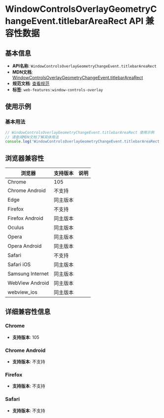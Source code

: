 # WindowControlsOverlayGeometryChangeEvent.titlebarAreaRect API 兼容性数据

## 基本信息

- **API名称**: `WindowControlsOverlayGeometryChangeEvent.titlebarAreaRect`
- **MDN文档**: [WindowControlsOverlayGeometryChangeEvent.titlebarAreaRect](https://developer.mozilla.org/docs/Web/API/WindowControlsOverlayGeometryChangeEvent/titlebarAreaRect)
- **规范文档**: [查看规范](https://wicg.github.io/window-controls-overlay/#windowcontrolsoverlay-interface)
- **标签**: `web-features:window-controls-overlay`

## 使用示例

### 基本用法

```javascript
// WindowControlsOverlayGeometryChangeEvent.titlebarAreaRect 使用示例
// 请查阅MDN文档了解具体用法
console.log('WindowControlsOverlayGeometryChangeEvent.titlebarAreaRect API');
```

## 浏览器兼容性

| 浏览器 | 支持版本 | 说明 |
|--------|----------|------|
| Chrome | 105 |  |
| Chrome Android | 不支持 |  |
| Edge | 同主版本 |  |
| Firefox | 不支持 |  |
| Firefox Android | 同主版本 |  |
| Oculus | 同主版本 |  |
| Opera | 同主版本 |  |
| Opera Android | 同主版本 |  |
| Safari | 不支持 |  |
| Safari iOS | 同主版本 |  |
| Samsung Internet | 同主版本 |  |
| WebView Android | 同主版本 |  |
| webview_ios | 同主版本 |  |

## 详细兼容性信息

### Chrome

- **支持版本**: 105

### Chrome Android

- **支持版本**: 不支持

### Firefox

- **支持版本**: 不支持

### Safari

- **支持版本**: 不支持

